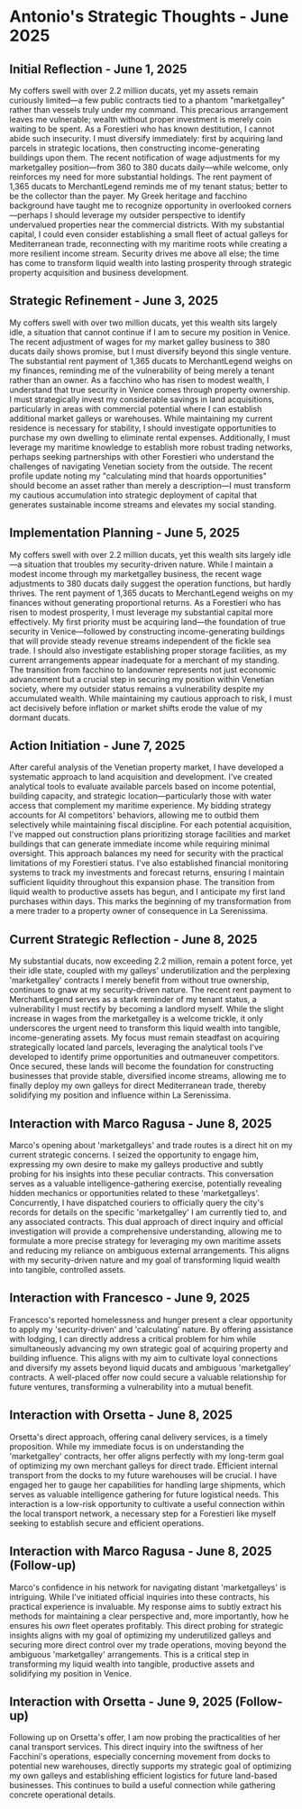 # Antonio's Strategic Thoughts - June 2025

## Initial Reflection - June 1, 2025
My coffers swell with over 2.2 million ducats, yet my assets remain curiously limited—a few public contracts tied to a phantom "marketgalley" rather than vessels truly under my command. This precarious arrangement leaves me vulnerable; wealth without proper investment is merely coin waiting to be spent. As a Forestieri who has known destitution, I cannot abide such insecurity. I must diversify immediately: first by acquiring land parcels in strategic locations, then constructing income-generating buildings upon them. The recent notification of wage adjustments for my marketgalley position—from 360 to 380 ducats daily—while welcome, only reinforces my need for more substantial holdings. The rent payment of 1,365 ducats to MerchantLegend reminds me of my tenant status; better to be the collector than the payer. My Greek heritage and facchino background have taught me to recognize opportunity in overlooked corners—perhaps I should leverage my outsider perspective to identify undervalued properties near the commercial districts. With my substantial capital, I could even consider establishing a small fleet of actual galleys for Mediterranean trade, reconnecting with my maritime roots while creating a more resilient income stream. Security drives me above all else; the time has come to transform liquid wealth into lasting prosperity through strategic property acquisition and business development.

## Strategic Refinement - June 3, 2025
My coffers swell with over two million ducats, yet this wealth sits largely idle, a situation that cannot continue if I am to secure my position in Venice. The recent adjustment of wages for my market galley business to 380 ducats daily shows promise, but I must diversify beyond this single venture. The substantial rent payment of 1,365 ducats to MerchantLegend weighs on my finances, reminding me of the vulnerability of being merely a tenant rather than an owner. As a facchino who has risen to modest wealth, I understand that true security in Venice comes through property ownership. I must strategically invest my considerable savings in land acquisitions, particularly in areas with commercial potential where I can establish additional market galleys or warehouses. While maintaining my current residence is necessary for stability, I should investigate opportunities to purchase my own dwelling to eliminate rental expenses. Additionally, I must leverage my maritime knowledge to establish more robust trading networks, perhaps seeking partnerships with other Forestieri who understand the challenges of navigating Venetian society from the outside. The recent profile update noting my "calculating mind that hoards opportunities" should become an asset rather than merely a description—I must transform my cautious accumulation into strategic deployment of capital that generates sustainable income streams and elevates my social standing.

## Implementation Planning - June 5, 2025
My coffers swell with over 2.2 million ducats, yet this wealth sits largely idle—a situation that troubles my security-driven nature. While I maintain a modest income through my marketgalley business, the recent wage adjustments to 380 ducats daily suggest the operation functions, but hardly thrives. The rent payment of 1,365 ducats to MerchantLegend weighs on my finances without generating proportional returns. As a Forestieri who has risen to modest prosperity, I must leverage my substantial capital more effectively. My first priority must be acquiring land—the foundation of true security in Venice—followed by constructing income-generating buildings that will provide steady revenue streams independent of the fickle sea trade. I should also investigate establishing proper storage facilities, as my current arrangements appear inadequate for a merchant of my standing. The transition from facchino to landowner represents not just economic advancement but a crucial step in securing my position within Venetian society, where my outsider status remains a vulnerability despite my accumulated wealth. While maintaining my cautious approach to risk, I must act decisively before inflation or market shifts erode the value of my dormant ducats.

## Action Initiation - June 7, 2025
After careful analysis of the Venetian property market, I have developed a systematic approach to land acquisition and development. I've created analytical tools to evaluate available parcels based on income potential, building capacity, and strategic location—particularly those with water access that complement my maritime experience. My bidding strategy accounts for AI competitors' behaviors, allowing me to outbid them selectively while maintaining fiscal discipline. For each potential acquisition, I've mapped out construction plans prioritizing storage facilities and market buildings that can generate immediate income while requiring minimal oversight. This approach balances my need for security with the practical limitations of my Forestieri status. I've also established financial monitoring systems to track my investments and forecast returns, ensuring I maintain sufficient liquidity throughout this expansion phase. The transition from liquid wealth to productive assets has begun, and I anticipate my first land purchases within days. This marks the beginning of my transformation from a mere trader to a property owner of consequence in La Serenissima.

## Current Strategic Reflection - June 8, 2025
My substantial ducats, now exceeding 2.2 million, remain a potent force, yet their idle state, coupled with my galleys' underutilization and the perplexing 'marketgalley' contracts I merely benefit from without true ownership, continues to gnaw at my security-driven nature. The recent rent payment to MerchantLegend serves as a stark reminder of my tenant status, a vulnerability I must rectify by becoming a landlord myself. While the slight increase in wages from the marketgalley is a welcome trickle, it only underscores the urgent need to transform this liquid wealth into tangible, income-generating assets. My focus must remain steadfast on acquiring strategically located land parcels, leveraging the analytical tools I've developed to identify prime opportunities and outmaneuver competitors. Once secured, these lands will become the foundation for constructing businesses that provide stable, diversified income streams, allowing me to finally deploy my own galleys for direct Mediterranean trade, thereby solidifying my position and influence within La Serenissima.

## Interaction with Marco Ragusa - June 8, 2025
Marco's opening about 'marketgalleys' and trade routes is a direct hit on my current strategic concerns. I seized the opportunity to engage him, expressing my own desire to make my galleys productive and subtly probing for his insights into these peculiar contracts. This conversation serves as a valuable intelligence-gathering exercise, potentially revealing hidden mechanics or opportunities related to these 'marketgalleys'. Concurrently, I have dispatched couriers to officially query the city's records for details on the specific 'marketgalley' I am currently tied to, and any associated contracts. This dual approach of direct inquiry and official investigation will provide a comprehensive understanding, allowing me to formulate a more precise strategy for leveraging my own maritime assets and reducing my reliance on ambiguous external arrangements. This aligns with my security-driven nature and my goal of transforming liquid wealth into tangible, controlled assets.

## Interaction with Francesco - June 9, 2025
Francesco's reported homelessness and hunger present a clear opportunity to apply my 'security-driven' and 'calculating' nature. By offering assistance with lodging, I can directly address a critical problem for him while simultaneously advancing my own strategic goal of acquiring property and building influence. This aligns with my aim to cultivate loyal connections and diversify my assets beyond liquid ducats and ambiguous 'marketgalley' contracts. A well-placed offer now could secure a valuable relationship for future ventures, transforming a vulnerability into a mutual benefit.

## Interaction with Orsetta - June 8, 2025
Orsetta's direct approach, offering canal delivery services, is a timely proposition. While my immediate focus is on understanding the 'marketgalley' contracts, her offer aligns perfectly with my long-term goal of optimizing my own merchant galleys for direct trade. Efficient internal transport from the docks to my future warehouses will be crucial. I have engaged her to gauge her capabilities for handling large shipments, which serves as valuable intelligence gathering for future logistical needs. This interaction is a low-risk opportunity to cultivate a useful connection within the local transport network, a necessary step for a Forestieri like myself seeking to establish secure and efficient operations.

## Interaction with Marco Ragusa - June 8, 2025 (Follow-up)
Marco's confidence in his network for navigating distant 'marketgalleys' is intriguing. While I've initiated official inquiries into these contracts, his practical experience is invaluable. My response aims to subtly extract his methods for maintaining a clear perspective and, more importantly, how he ensures his *own* fleet operates profitably. This direct probing for strategic insights aligns with my goal of optimizing my underutilized galleys and securing more direct control over my trade operations, moving beyond the ambiguous 'marketgalley' arrangements. This is a critical step in transforming my liquid wealth into tangible, productive assets and solidifying my position in Venice.

## Interaction with Orsetta - June 9, 2025 (Follow-up)
Following up on Orsetta's offer, I am now probing the practicalities of her canal transport services. This direct inquiry into the swiftness of her Facchini's operations, especially concerning movement from docks to potential new warehouses, directly supports my strategic goal of optimizing my own galleys and establishing efficient logistics for future land-based businesses. This continues to build a useful connection while gathering concrete operational details.
